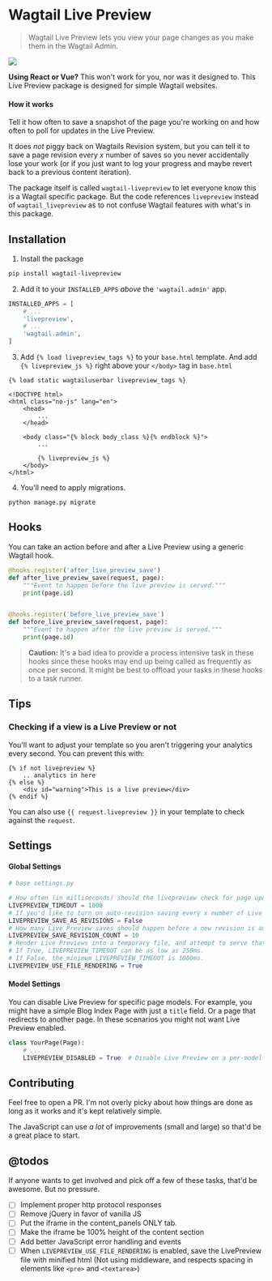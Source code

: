 # Wagtail Live Preview
> Wagtail Live Preview lets you view your page changes as you make them in the Wagtail Admin.

![](docs/LivePreview.gif)

**Using React or Vue?** This won't work for you, nor was it designed to. This Live Preview package is designed for simple Wagtail websites.

#### How it works
Tell it how often to save a snapshot of the page you're working on and how often to poll for updates in the Live Preview.

It does _not_ piggy back on Wagtails Revision system, but you can tell it to save a page revision every _x_ number of saves so you never accidentally lose your work (or if you just want to log your progress and maybe revert back to a previous content iteration).

The package itself is called `wagtail-livepreview` to let everyone know this is a Wagtail specific package. But the code references `livepreview` instead of `wagtail_livepreview` as to not confuse Wagtail features with what's in this package.

## Installation
1. Install the package
```bash
pip install wagtail-livepreview
```
2. Add it to your `INSTALLED_APPS` _above_ the `'wagtail.admin'` app.
```python
INSTALLED_APPS = [
    # ...
    'livepreview',
    # ...
    'wagtail.admin',
]
```
3. Add `{% load livepreview_tags %}` to your `base.html` template. And add `{% livepreview_js %}` right above your `</body>` tag in `base.html`

```html+Django
{% load static wagtailuserbar livepreview_tags %}

<!DOCTYPE html>
<html class="no-js" lang="en">
    <head>
        ...
    </head>

    <body class="{% block body_class %}{% endblock %}">
        ...

        {% livepreview_js %}
    </body>
</html>
```
4. You'll need to apply migrations.
```shell
python manage.py migrate
```

## Hooks
You can take an action before and after a Live Preview using a generic Wagtail hook.

```python
@hooks.register('after_live_preview_save')
def after_live_preview_save(request, page):
    """Event to happen before the live preview is served."""
    print(page.id)


@hooks.register('before_live_preview_save')
def before_live_preview_save(request, page):
    """Event to happen after the live preview is served."""
    print(page.id)
```

> **Caution:** It's a bad idea to provide a process intensive task in these hooks since these hooks may end up being called as frequently as once per second. It might be best to offload your tasks in these hooks to a task runner.

## Tips
### Checking if a view is a Live Preview or not
You'll want to adjust your template so you aren't triggering your analytics every second. You can prevent this with:

```html+Django
{% if not livepreview %}
    .. analytics in here
{% else %}
    <div id="warning">This is a live preview</div>
{% endif %}
```

You can also use `{{ request.livepreview }}` in your template to check against the `request`.

## Settings
#### Global Settings
```python
# base settings.py

# How often (in milliseconds) should the livepreview check for page updates? Default is 1000ms.
LIVEPREVIEW_TIMEOUT = 1000
# If you'd like to turn on auto-revision saving every x number of Live Preview saves, set this as True. Default is False.
LIVEPREVIEW_SAVE_AS_REVISIONS = False
# How many Live Preview saves should happen before a new revision is automatically saved? Default is 10. Requires LIVEPREVIEW_SAVE_AS_REVISIONS = True.
LIVEPREVIEW_SAVE_REVISION_COUNT = 10
# Render Live Previews into a temporary file, and attempt to serve that file. Default is true.
# If True, LIVEPREVIEW_TIMEOUT can be as low as 250ms.
# If False, the minimum LIVEPREVIEW_TIMEOUT is 1000ms.
LIVEPREVIEW_USE_FILE_RENDERING = True
```

#### Model Settings
You can disable Live Preview for specific page models. For example, you might have a simple Blog Index Page with just a `title` field. Or a page that redirects to another page. In these scenarios you might not want Live Preview enabled.
```python
class YourPage(Page):
    # ...
    LIVEPREVIEW_DISABLED = True  # Disable Live Preview on a per-model basis
```

## Contributing
Feel free to open a PR. I'm not overly picky about how things are done as long as it works and it's kept relatively simple.

The JavaScript can use _a lot_ of improvements (small and large) so that'd be a great place to start.

## @todos
If anyone wants to get involved and pick off a few of these tasks, that'd be awesome. But no pressure.
 - [ ] Implement proper http protocol responses
 - [ ] Remove jQuery in favor of vanilla JS
 - [ ] Put the iframe in the content_panels ONLY tab.
 - [ ] Make the iframe be 100% height of the content section
 - [ ] Add better JavaScript error handling and events
 - [ ] When `LIVEPREVIEW_USE_FILE_RENDERING` is enabled, save the LivePreview file with minified html (Not using middleware, and respects spacing in elements like `<pre>` and `<textarea>`)